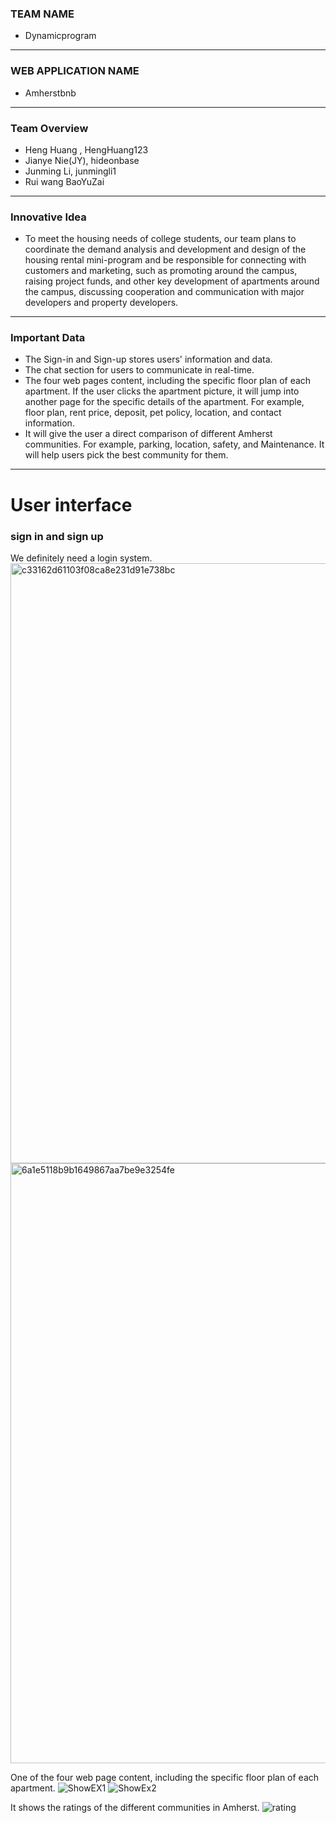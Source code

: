 ### TEAM NAME
* Dynamicprogram
---
### WEB APPLICATION NAME
* Amherstbnb
---
### Team Overview
* Heng Huang , HengHuang123
* Jianye Nie(JY), hideonbase
* Junming Li, junmingli1
* Rui wang BaoYuZai
---
### Innovative Idea
* To meet the housing needs of college students, our team plans to coordinate the demand analysis and development and design of the housing rental mini-program and be responsible for connecting with customers and marketing, such as promoting around the campus, raising project funds, and other key development of apartments around the campus, discussing cooperation and communication with major developers and property developers.
---
### Important Data
* The Sign-in and Sign-up stores users' information and data.
* The chat section for users to communicate in real-time.
* The four web pages content, including the specific floor plan of each apartment. If the user clicks the apartment picture, it will jump into another page for the specific details of the apartment. For example, floor plan, rent price, deposit, pet policy, location, and contact information.
* It will give the user a direct comparison of different Amherst communities. For example, parking, location, safety, and Maintenance. It will help users pick the best community for them.
---

# User interface
### sign in and sign up
We definitely  need a login system.
<img width="960" alt="c33162d61103f08ca8e231d91e738bc" src="https://user-images.githubusercontent.com/90345005/160194096-7cc06a57-fba0-49d4-b557-9f8fb10e36f4.png">
<img width="960" alt="6a1e5118b9b1649867aa7be9e3254fe" src="https://user-images.githubusercontent.com/90345005/160194187-275846ce-f11f-4334-9ac6-17e77a1fbdad.png">

One of the four web page content, including the specific floor plan of each apartment.
![ShowEX1](https://user-images.githubusercontent.com/78442520/160244841-97c320e4-f9f1-4f10-9b42-62f65e5bd5c4.PNG)
![ShowEx2](https://user-images.githubusercontent.com/78442520/160244864-4e5ad003-0a99-4f5b-93d9-83da75e87d91.PNG)

It shows the ratings of the different communities in Amherst.
![rating](https://user-images.githubusercontent.com/98610173/161394383-1dfda15b-ece3-4f21-bc9f-b39bf44262e8.png)
